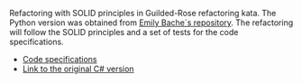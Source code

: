 Refactoring with SOLID principles in Guilded-Rose refactoring kata. The Python version was obtained from [Emily Bache´s repository](https://github.com/emilybache/GildedRose-Refactoring-Kata). The refactoring will follow the SOLID principles and a set of tests for the code specifications.

- [Code specifications]()
- [Link to the original C# version](https://github.com/NotMyself/GildedRose/tree/master)
